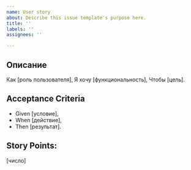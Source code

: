 ```yaml
---
name: User story
about: Describe this issue template's purpose here.
title: ''
labels: ''
assignees: ''

---
```


## Описание
Как [роль пользователя],
Я хочу [функциональность],
Чтобы [цель].

## Acceptance Criteria
- Given [условие],
- When [действие],
- Then [результат].

## Story Points:
[число]
